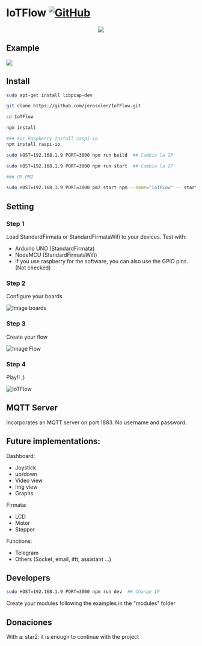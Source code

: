 # IoTFlow [![GitHub](https://img.shields.io/github/license/mashape/apistatus.svg)](https://github.com/neonious/lowjs/blob/master/LICENSE)
<p align="center">
  <img src="https://github.com/jerosoler/IoTFlow/blob/master/static/logo.png">
</p>

## Example
[![](http://img.youtube.com/vi/U8ZKvRl_Wt8/0.jpg)](http://www.youtube.com/watch?v=U8ZKvRl_Wt8 "IoTFlow - Example led")

## Install


``` bash
sudo apt-get install libpcap-dev

git clone https://github.com/jerosoler/IoTFlow.git

cd IoTFlow

npm install

### For Raspberry Install raspi-io
npm install raspi-io

sudo HOST=192.168.1.9 PORT=3000 npm run build  ## Cambia la IP

sudo HOST=192.168.1.9 PORT=3000 npm run start  ## Cambia la IP

### OR PM2

sudo HOST=192.168.1.9 PORT=3000 pm2 start npm --name="IoTFLow" -- start

```

## Setting
### Step 1
Load StandardFirmata or StandardFirmataWifi to your devices.
Test with:
* Arduino UNO (StandardFirmata)
* NodeMCU (StandardFirmataWifi)
* If you use raspberry for the software, you can also use the GPIO pins. (Not checked)

### Step 2
Configure your boards

![Image boards](https://github.com/jerosoler/IoTFlow/blob/master/docs/boards.png)

### Step 3
Create your flow

![Image Flow](https://github.com/jerosoler/IoTFlow/blob/master/docs/flow.png)

### Step 4
Play!! ;)

![IoTFlow](https://github.com/jerosoler/IoTFlow/blob/master/docs/IoTFlow.png)

## MQTT Server
Incorporates an MQTT server on port 1883. No username and password.

## Future implementations:
Dashboard:
* Joystick
* up/down
* Video view
* Img view
* Graphs

Firmata:
* LCD
* Motor
* Stepper

Functions:
* Telegram
* Others (Socket, email, iftt, assistant ...)


## Developers
``` bash
sudo HOST=192.168.1.9 PORT=3000 npm run dev  ## Change IP
```

Create your modules following the examples in the "modules" folder

## Donaciones
With a: star2: it is enough to continue with the project
